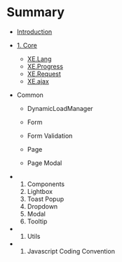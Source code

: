# Summary

* [Introduction](README.md)
* [1. Core](chapter1.md)
  * [XE.Lang](xeajax.md)
  * [XE.Progress](12-xeprogress.md)
  * [XE.Request](13-xerequest.md)
  * [XE.ajax](14-xeajax.md)

* Common
  * DynamicLoadManager

  * Form

  * Form Validation

  * Page

  * Page Modal

* 1. Components
  2. Lightbox
  3. Toast Popup
  4. Dropdown
  5. Modal
  6. Tooltip
* 1. Utils
* 1. Javascript Coding Convention



